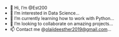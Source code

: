 - 👋 Hi, I’m @Est200
- 👀 I’m interested in Data Science...
- 🌱 I’m currently learning how to work with Python...
- 💞️ I’m looking to collaborate on amazing projects...
- 📫 Contact me @olajideesther2019@gmail.com...

<!---
Est200/Est200 is a ✨ special ✨ repository because its `README.md` (this file) appears on your GitHub profile.
You can click the Preview link to take a look at your changes.
--->
